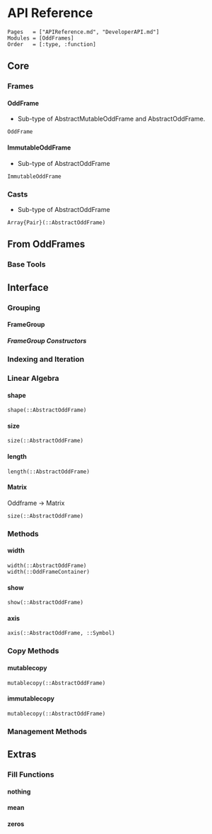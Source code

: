 # API Reference
```@index
Pages   = ["APIReference.md", "DeveloperAPI.md"]
Modules = [OddFrames]
Order   = [:type, :function]
```

## Core

### Frames
#### OddFrame
- Sub-type of AbstractMutableOddFrame and AbstractOddFrame.
```@docs
OddFrame
```
#### ImmutableOddFrame
- Sub-type of AbstractOddFrame
```@docs
ImmutableOddFrame
```
### Casts
- Sub-type of AbstractOddFrame
```@docs
Array{Pair}(::AbstractOddFrame)
```
## From OddFrames

### Base Tools

## Interface

### Grouping
#### FrameGroup
##### FrameGroup Constructors
### Indexing and Iteration

### Linear Algebra
#### shape
```@docs
shape(::AbstractOddFrame)
```
#### size
```@docs
size(::AbstractOddFrame)
```
#### length
```@docs
length(::AbstractOddFrame)
```
#### Matrix
Oddframe -> Matrix
```@docs
size(::AbstractOddFrame)
```
### Methods
#### width
```@docs
width(::AbstractOddFrame)
width(::OddFrameContainer)
```
#### show
```@docs
show(::AbstractOddFrame)
```
#### axis
```@docs
axis(::AbstractOddFrame, ::Symbol)
```
### Copy Methods
#### mutablecopy
```@docs
mutablecopy(::AbstractOddFrame)
```
#### immutablecopy
```@docs
mutablecopy(::AbstractOddFrame)
```
### Management Methods

## Extras
### Fill Functions
#### nothing
#### mean
#### zeros
